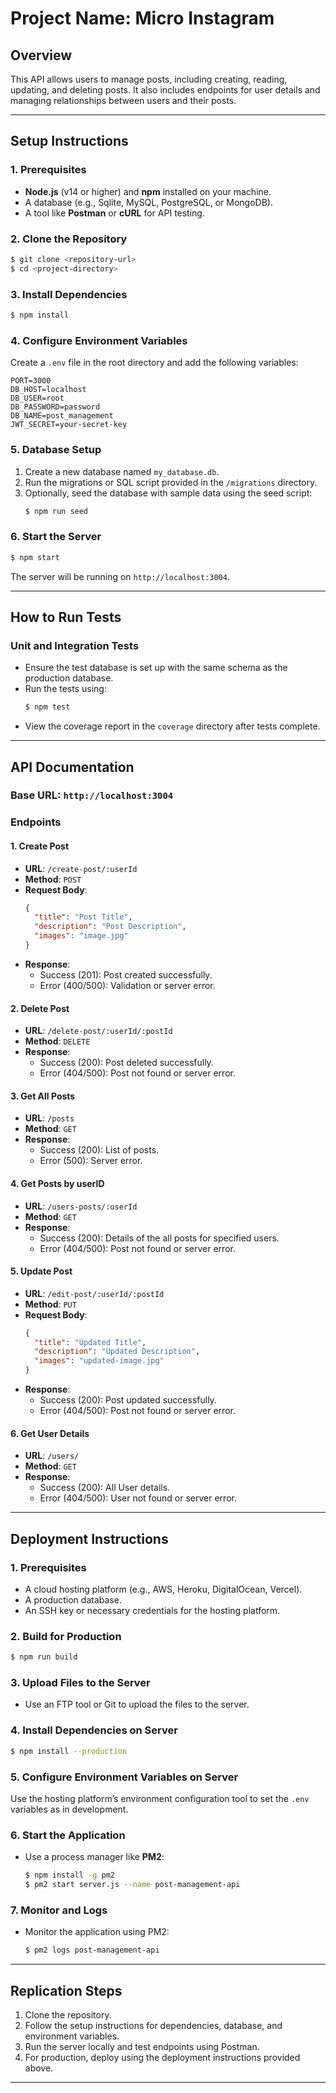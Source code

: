 # Project Name: Micro Instagram

## Overview
This API allows users to manage posts, including creating, reading, updating, and deleting posts. It also includes endpoints for user details and managing relationships between users and their posts.

---

## **Setup Instructions**

### **1. Prerequisites**
- **Node.js** (v14 or higher) and **npm** installed on your machine.
- A database (e.g., Sqlite, MySQL, PostgreSQL, or MongoDB).
- A tool like **Postman** or **cURL** for API testing.

### **2. Clone the Repository**
```bash
$ git clone <repository-url>
$ cd <project-directory>
```

### **3. Install Dependencies**
```bash
$ npm install
```

### **4. Configure Environment Variables**
Create a `.env` file in the root directory and add the following variables:
```env
PORT=3000
DB_HOST=localhost
DB_USER=root
DB_PASSWORD=password
DB_NAME=post_management
JWT_SECRET=your-secret-key
```

### **5. Database Setup**
1. Create a new database named `my_database.db`.
2. Run the migrations or SQL script provided in the `/migrations` directory.
3. Optionally, seed the database with sample data using the seed script:
   ```bash
   $ npm run seed
   ```

### **6. Start the Server**
```bash
$ npm start
```
The server will be running on `http://localhost:3004`.

---

## **How to Run Tests**

### **Unit and Integration Tests**
- Ensure the test database is set up with the same schema as the production database.
- Run the tests using:
  ```bash
  $ npm test
  ```
- View the coverage report in the `coverage` directory after tests complete.

---

## **API Documentation**

### **Base URL**: `http://localhost:3004`

### **Endpoints**

#### **1. Create Post**
- **URL**: `/create-post/:userId`
- **Method**: `POST`
- **Request Body**:
  ```json
  {
    "title": "Post Title",
    "description": "Post Description",
    "images": "image.jpg"
  }
  ```
- **Response**:
  - Success (201): Post created successfully.
  - Error (400/500): Validation or server error.

#### **2. Delete Post**
- **URL**: `/delete-post/:userId/:postId`
- **Method**: `DELETE`
- **Response**:
  - Success (200): Post deleted successfully.
  - Error (404/500): Post not found or server error.

#### **3. Get All Posts**
- **URL**: `/posts`
- **Method**: `GET`
- **Response**:
  - Success (200): List of posts.
  - Error (500): Server error.

#### **4. Get Posts by userID**
- **URL**: `/users-posts/:userId`
- **Method**: `GET`
- **Response**:
  - Success (200): Details of the all posts for specified users.
  - Error (404/500): Post not found or server error.

#### **5. Update Post**
- **URL**: `/edit-post/:userId/:postId`
- **Method**: `PUT`
- **Request Body**:
  ```json
  {
    "title": "Updated Title",
    "description": "Updated Description",
    "images": "updated-image.jpg"
  }
  ```
- **Response**:
  - Success (200): Post updated successfully.
  - Error (404/500): Post not found or server error.

#### **6. Get User Details**
- **URL**: `/users/`
- **Method**: `GET`
- **Response**:
  - Success (200): All User details.
  - Error (404/500): User not found or server error.

---

## **Deployment Instructions**

### **1. Prerequisites**
- A cloud hosting platform (e.g., AWS, Heroku, DigitalOcean, Vercel).
- A production database.
- An SSH key or necessary credentials for the hosting platform.

### **2. Build for Production**
```bash
$ npm run build
```

### **3. Upload Files to the Server**
- Use an FTP tool or Git to upload the files to the server.

### **4. Install Dependencies on Server**
```bash
$ npm install --production
```

### **5. Configure Environment Variables on Server**
Use the hosting platform’s environment configuration tool to set the `.env` variables as in development.

### **6. Start the Application**
- Use a process manager like **PM2**:
  ```bash
  $ npm install -g pm2
  $ pm2 start server.js --name post-management-api
  ```

### **7. Monitor and Logs**
- Monitor the application using PM2:
  ```bash
  $ pm2 logs post-management-api
  ```

---

## **Replication Steps**

1. Clone the repository.
2. Follow the setup instructions for dependencies, database, and environment variables.
3. Run the server locally and test endpoints using Postman.
4. For production, deploy using the deployment instructions provided above.

---
